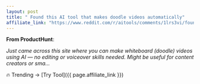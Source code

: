 ```yaml
---
layout: post
title: " Found this AI tool that makes doodle videos automatically"
affiliate_link: "https://www.reddit.com/r/aitools/comments/1lrs3vi/found_this_ai_tool_that_makes_doodle_videos/?ref=autoverse&utm_source=autoverse"
---
```


**From ProductHunt**:  
*<!-- SC_OFF --><div class='md'><p>Just came across this site where you can make whiteboard (doodle) videos using AI — no editing or voiceover skills needed. Might be useful for content creators or sma...*

🔥 Trending → [Try Tool]({{ page.affiliate_link }})  

